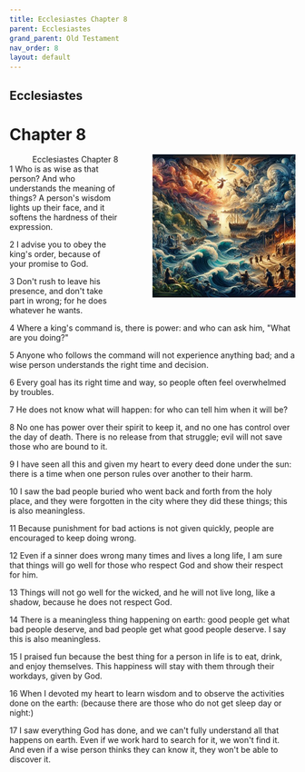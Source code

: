 ```yaml
---
title: Ecclesiastes Chapter 8
parent: Ecclesiastes
grand_parent: Old Testament
nav_order: 8
layout: default
---
```


## Ecclesiastes

# Chapter 8

<div style="clear: both; text-align: right;">
    <img src="/assets/Image/Ecclesiastes/500/8.jpg" alt="Ecclesiastes Chapter 8" class="chapter-image" style="max-width: 50%; height: auto; float: right; margin: 0 0 10px 10px; padding-left: 10%;">
    <figcaption style="font-size: 14px;">Ecclesiastes Chapter 8</figcaption>
</div>
1 Who is as wise as that person? And who understands the meaning of things? A person's wisdom lights up their face, and it softens the hardness of their expression.

2 I advise you to obey the king's order, because of your promise to God.

3 Don't rush to leave his presence, and don't take part in wrong; for he does whatever he wants.

4 Where a king's command is, there is power: and who can ask him, "What are you doing?"

5 Anyone who follows the command will not experience anything bad; and a wise person understands the right time and decision.

6 Every goal has its right time and way, so people often feel overwhelmed by troubles.

7 He does not know what will happen: for who can tell him when it will be?

8 No one has power over their spirit to keep it, and no one has control over the day of death. There is no release from that struggle; evil will not save those who are bound to it.

9 I have seen all this and given my heart to every deed done under the sun: there is a time when one person rules over another to their harm.

10 I saw the bad people buried who went back and forth from the holy place, and they were forgotten in the city where they did these things; this is also meaningless.

11 Because punishment for bad actions is not given quickly, people are encouraged to keep doing wrong.

12 Even if a sinner does wrong many times and lives a long life, I am sure that things will go well for those who respect God and show their respect for him.

13 Things will not go well for the wicked, and he will not live long, like a shadow, because he does not respect God.

14 There is a meaningless thing happening on earth: good people get what bad people deserve, and bad people get what good people deserve. I say this is also meaningless.

15 I praised fun because the best thing for a person in life is to eat, drink, and enjoy themselves. This happiness will stay with them through their workdays, given by God.

16 When I devoted my heart to learn wisdom and to observe the activities done on the earth: (because there are those who do not get sleep day or night:)

17 I saw everything God has done, and we can't fully understand all that happens on earth. Even if we work hard to search for it, we won't find it. And even if a wise person thinks they can know it, they won't be able to discover it.


